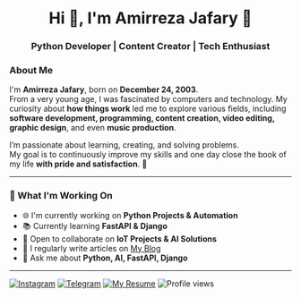 <h1 align="center">Hi 👋, I'm Amirreza Jafary 🍷</h1>
<h3 align="center">Python Developer | Content Creator | Tech Enthusiast</h3>


### **About Me**

I'm **Amirreza Jafary**, born on **December 24, 2003**.  
From a very young age, I was fascinated by computers and technology. My curiosity about **how things work** led me to explore various fields, including **software development, programming, content creation, video editing, graphic design**, and even **music production**.  

I’m passionate about learning, creating, and solving problems.  
My goal is to continuously improve my skills and one day close the book of my life **with pride and satisfaction**. 🚀

---


### **🚀 What I'm Working On**
- 🌐 I'm currently working on **Python Projects & Automation**
- 📚 Currently learning **FastAPI & Django**
- 🤝 Open to collaborate on **IoT Projects & AI Solutions**
- 📝 I regularly write articles on [My Blog](https://yourwebsite.com)
- 💬 Ask me about **Python, AI, FastAPI, Django**

---



[![Instagram](https://img.shields.io/badge/Instagram-E4405F?style=for-the-badge&logo=instagram&logoColor=white)](https://instagram.com/amirrezaw_jafary)
[![Telegram](https://img.shields.io/badge/Telegram-0088cc?style=for-the-badge&logo=telegram&logoColor=white)](https://t.me/Pv_Amirrexa)
[![My Resume](https://img.shields.io/badge/my%20resume-FFD700?style=for-the-badge&logo=readme&logoColor=black)](https://yourresume.com)
![Profile views](https://komarev.com/ghpvc/?username=AmirrezaJafary&label=Profile%20views&color=brightgreen&style=for-the-badge)


